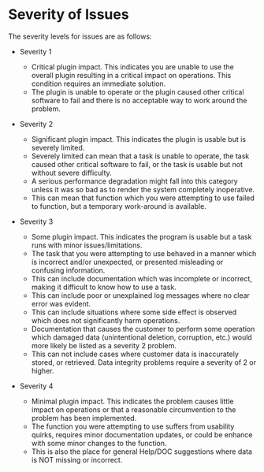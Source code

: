 # Severity of Issues

The severity levels for issues are as follows:

* Severity 1
  * Critical plugin impact. This indicates you are unable to use the overall plugin resulting in a critical impact on operations. This condition requires an immediate solution.
  * The plugin is unable to operate or the plugin caused other critical software to fail and there is no acceptable way to work around the problem.

* Severity 2
  * Significant plugin impact. This indicates the plugin is usable but is severely limited.
  * Severely limited can mean that a task is unable to operate, the task caused other critical software to fail, or the task is usable but not without severe difficulty.
  * A serious performance degradation might fall into this category unless it was so bad as to render the system completely inoperative.
  * This can mean that function which you were attempting to use failed to function, but a temporary work-around is available.

* Severity 3
  * Some plugin impact. This indicates the program is usable but a task runs with minor issues/limitations.
  * The task that you were attempting to use behaved in a manner which is incorrect and/or unexpected, or presented misleading or confusing information.
  * This can include documentation which was incomplete or incorrect, making it difficult to know how to use a task.
  * This can include poor or unexplained log messages where no clear error was evident.
  * This can include situations where some side effect is observed which does not significantly harm operations.
  * Documentation that causes the customer to perform some operation which damaged data (unintentional deletion, corruption, etc.) would more likely be listed as a severity 2 problem.
  * This can not include cases where customer data is inaccurately stored, or retrieved. Data integrity problems require a severity of 2 or higher.

* Severity 4
  * Minimal plugin impact. This indicates the problem causes little impact on operations or that a reasonable circumvention to the problem has been implemented.
  * The function you were attempting to use suffers from usability quirks, requires minor documentation updates, or could be enhance with some minor changes to the function.
  * This is also the place for general Help/DOC suggestions where data is NOT missing or incorrect.
